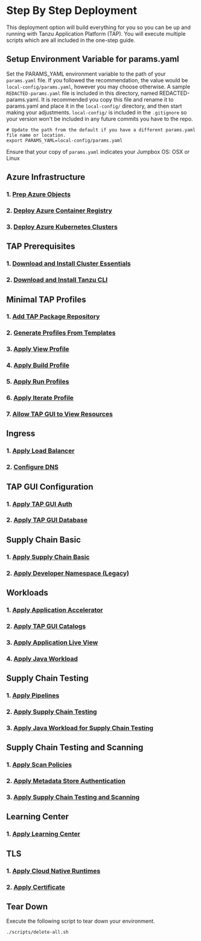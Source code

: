 # Step By Step Deployment

This deployment option will build everything for you so you can be up and running with Tanzu Application Platform (TAP). You will execute multiple scripts which are all included in the one-step guide.

## Setup Environment Variable for params.yaml

Set the PARAMS_YAML environment variable to the path of your `params.yaml` file. If you followed the recommendation, the value would be `local-config/params.yaml`, however you may choose otherwise. A sample `REDACTED-params.yaml` file is included in this directory, named REDACTED-params.yaml. It is recommended you copy this file and rename it to params.yaml and place it in the `local-config/` directory, and then start making your adjustments. `local-config/` is included in the `.gitignore` so your version won't be included in any future commits you have to the repo.

```shell
# Update the path from the default if you have a different params.yaml file name or location.
export PARAMS_YAML=local-config/params.yaml
```

Ensure that your copy of `params.yaml` indicates your Jumpbox OS: OSX or Linux

## Azure Infrastructure

### 1. [Prep Azure Objects](./azure-infrastructure/01-prep-azure-objects.md)

### 2. [Deploy Azure Container Registry](./azure-infrastructure/02-deploy-azure-container-registry.md)

### 3. [Deploy Azure Kubernetes Clusters](./azure-infrastructure/03-deploy-azure-k8s-clusters.md)

## TAP Prerequisites

### 1. [Download and Install Cluster Essentials](./tap-prereqs/01-download-and-install-cluster-essentials.md)

### 2. [Download and Install Tanzu CLI](./tap-prereqs/02-download-and-install-tanzu-cli.md)

## Minimal TAP Profiles

### 1. [Add TAP Package Repository](./minimal-tap-profiles/01-add-tap-package-repository.md)

### 2. [Generate Profiles From Templates](./minimal-tap-profiles/02-generate-profiles-from-templates.md)

### 3. [Apply View Profile](./minimal-tap-profiles/03-apply-view-profile.md)

### 4. [Apply Build Profile](./minimal-tap-profiles/04-apply-build-profile.md)

### 5. [Apply Run Profiles](./minimal-tap-profiles/05-apply-run-profiles.md)

### 6. [Apply Iterate Profile](./minimal-tap-profiles/06-apply-iterate-profile.md)

### 7. [Allow TAP GUI to View Resources](./minimal-tap-profiles/07-allow-tap-gui-to-view-resources.md)

## Ingress

### 1. [Apply Load Balancer](./ingress/01-apply-load-balancer.md)

### 2. [Configure DNS](./ingress/02-configure-dns.md)

## TAP GUI Configuration

### 1. [Apply TAP GUI Auth](./tap-gui-configuration/01-apply-tap-gui-auth.md)

### 2. [Apply TAP GUI Database](./tap-gui-configuration/02-apply-tap-gui-database.md)

## Supply Chain Basic

### 1. [Apply Supply Chain Basic](./supply-chain-basic/01-apply-supply-chain-basic.md)

### 2. [Apply Developer Namespace (Legacy)](./supply-chain-basic/02-apply-dev-namespace-legacy.md)

## Workloads

### 1. [Apply Application Accelerator](./workloads/01-apply-application-accelerator.md)

### 2. [Apply TAP GUI Catalogs](./workloads/02-apply-tap-gui-catalogs.md)

### 3. [Apply Application Live View](./workloads/03-apply-application-live-view.md)

### 4. [Apply Java Workload](./workloads/04-apply-java-workload.md)

## Supply Chain Testing

### 1. [Apply Pipelines](./supply-chain-testing/01-apply-pipelines.md)

### 2. [Apply Supply Chain Testing](./supply-chain-testing/02-apply-supply-chain-testing.md)

### 3. [Apply Java Workload for Supply Chain Testing](./supply-chain-testing/03-apply-java-workload-for-supply-chain-testing.md)

## Supply Chain Testing and Scanning

### 1. [Apply Scan Policies](./supply-chain-testing-and-scanning/01-apply-scan-policies.md)

### 2. [Apply Metadata Store Authentication](./supply-chain-testing-and-scanning/02-apply-metadata-store-auth.md)

### 3. [Apply Supply Chain Testing and Scanning](./supply-chain-testing-and-scanning/03-apply-supply-chain-testing-and-scanning.md)

## Learning Center

### 1. [Apply Learning Center](./learning-center/01-apply-learning-center.md)

## TLS

### 1. [Apply Cloud Native Runtimes](./tls/01-apply-cloud-native-runtimes.md)

### 2. [Apply Certificate](./tls/02-apply-cert.md)

## Tear Down

Execute the following script to tear down your environment.

```shell
./scripts/delete-all.sh
```
